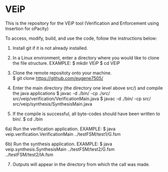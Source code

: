 # VEiP
This is the repository for the VEiP tool (Verification and Enforcement using Insertion for oPacity)

To access, modify, build, and use the code, follow the instructions below:

1) Install git if it is not already installed. 

2) In a Linux environment, enter a directory where you would like to clone the file structure. EXAMPLE: 
$ mkdir VEiP 
$ cd VEiP

3) Clone the remote repositoty onto your machine.  
$ git clone https://github.com/eugene7505/

4) Enter the main directory (the directory one level above src/) and compile the java applications
$ javac -d ./bin/ -cp ./src/ src/veip/verification/VerificationMain.java 
$ javac -d ./bin/ -cp src/ src/veip/synthesis/SynthesisMain.java 

5) If the compile is successful, all byte-codes should have been written to bin/.
$ cd ./bin

6a) Run the verification application. EXAMPLE: 
$ java veip.verification.VerificationMain ../testFSM/test1/G.fsm

6b) Run the synthesis application. EXAMPLE: 
$ java veip.synthesis.SynthesisMain ../testFSM/test2/G.fsm ../testFSM/test2/IA.fsm

7) Outputs will appear in the directory from which the call was made.





